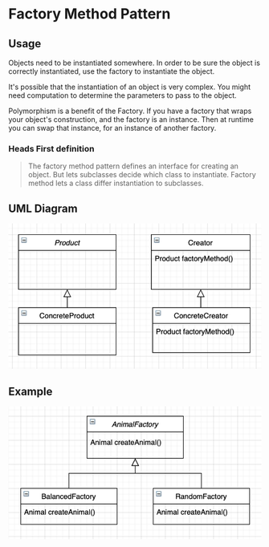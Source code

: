 # Factory Method Pattern

## Usage

Objects need to be instantiated somewhere. In order to be sure the object is correctly instantiated, use the factory to instantiate the object.

It's possible that the instantiation of an object is very complex. You might need computation to determine the parameters to pass to the object.

Polymorphism is a benefit of the Factory. If you have a factory that wraps your object's construction, and the factory is an instance. Then at runtime you can swap that instance, for an instance of another factory.

### Heads First definition

> The factory method pattern defines an interface for creating an object. But lets subclasses decide which class to instantiate. Factory method lets a class differ instantiation to subclasses.

## UML Diagram

![UML Diagram](https://github.com/tinchovictory/DesignPatterns/raw/master/Assets/FactoryMethodPattern/uml.png "UML Diagram")

## Example

![UML Example Diagram](https://github.com/tinchovictory/DesignPatterns/raw/master/Assets/FactoryMethodPattern/example.png "UML Example Diagram")
